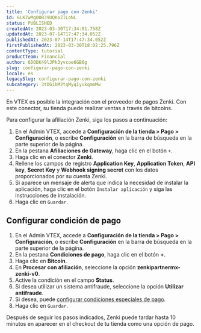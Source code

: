 ```yaml
---
title: 'Configurar pago con Zenki'
id: 6LK7wMg0OB39UQKoZILoNL
status: PUBLISHED
createdAt: 2023-03-30T17:34:01.758Z
updatedAt: 2023-07-14T17:47:34.052Z
publishedAt: 2023-07-14T17:47:34.052Z
firstPublishedAt: 2023-03-30T18:02:25.796Z
contentType: tutorial
productTeam: Financial
author: 6DODK49lJPk3yvcoe6GB6g
slug: configurar-pago-con-zenki
locale: es
legacySlug: configurar-pago-con-zenki
subcategory: 3tDGibM2tqMyqIyukqmmMw
---
```


En VTEX es posible la integración con el proveedor de pagos Zenki. Con este conector, su tienda puede realizar ventas a través de bitcoins.

Para configurar la afiliación Zenki, siga los pasos a continuación:

1. En el Admin VTEX, accede a __Configuración de la tienda > Pago > Configuración__, o escribe __Configuración__ en la barra de búsqueda en la parte superior de la página.
2. En la pestana __Afiliaciones de Gateway__, haga clic en el botón `+`.
3. Haga clic en el conector __Zenki__.
4. Rellene los campos de registro __Application Key__, __Application Token__, __API key__, __Secret Key__ y __Webhook signing secret__ con los datos proporcionados por su cuenta Zenki.
5. Si aparece un mensaje de alerta que indica la necesidad de instalar la aplicación, haga clic en el botón `Instalar aplicación` y siga las instrucciones de instalación.
6. Haga clic en `Guardar`.

## Configurar condición de pago
1. En el Admin VTEX, accede a __Configuración de la tienda > Pago > Configuración__, o escribe __Configuración__ en la barra de búsqueda en la parte superior de la página.
2. En la pestana __Condiciones de pago__, haga clic en el botón __+__.
3. Haga clic en __Bitcoin__.
4. En __Procesar con afiliación__, seleccione la opción __zenkipartnermx-zenki-v0__.
5. Active la condición en el campo __Status__.
6. Si desea utilizar un sistema antifraude, seleccione la opción __Utilizar antifraude__.
7. Si desea, puede [configurar condiciones especiales de pago](https://help.vtex.com/es/tutorial/condiciones-especiales--tutorials_456?&utm_source=autocomplete#).
8. Haga clic en `Guardar`.

Después de seguir los pasos indicados, Zenki puede tardar hasta 10 minutos en aparecer en el checkout de tu tienda como una opción de pago.
